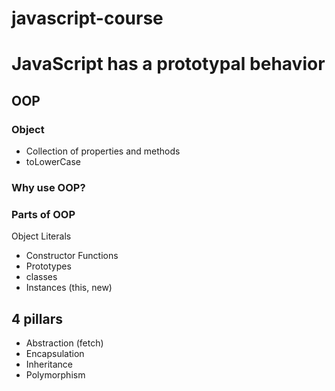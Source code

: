 # javascript-course

# JavaScript has a prototypal behavior

## OOP

### Object

- Collection of properties and methods
- toLowerCase

### Why use OOP?

### Parts of OOP

Object Literals

- Constructor Functions
- Prototypes
- classes
- Instances (this, new)

## 4 pillars

- Abstraction (fetch)
- Encapsulation
- Inheritance
- Polymorphism
